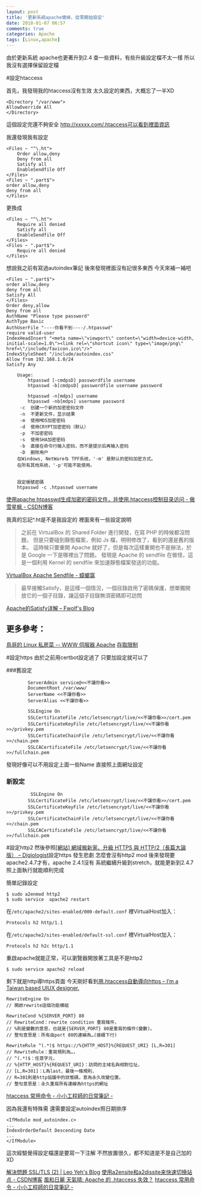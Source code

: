 ```yaml
---
layout: post
title: '更新系統apache壞掉，從零開始設定'
date: 2018-01-07 06:57
comments: true
categories: Apache
tags: [Linux,apache]
---
```

由於更新系統
apache也更著升到2.4
查一些資料，有些升級設定檔不太一樣
所以我沒有選擇保留設定檔

<!--more-->

#設定htaccess

首先，我發現我的htaccess沒有生效
太久設定的東西，大概忘了一半XD
```
<Directory "/var/www">
AllowOverride All
</Directory>
```

這個設定完還不夠安全
http://xxxxx.com/.htaccess可以看到裡面資訊

我還發現我有設定
```
<Files ~ "^\.ht">
    Order allow,deny
    Deny from all
    Satisfy all
    EnableSendfile Off
</Files>
<Files ~ ".part$">
order allow,deny
deny from all
</Files>
```
更換成
```
<Files ~ "^\.ht">
    Require all denied
    Satisfy all
    EnableSendfile Off
</Files>
<Files ~ ".part$">
    Require all denied
</Files>
```

想說我之前有寫過autoindex筆記
後來發現裡面沒有記很多東西
今天來補一補吧
```.htaccess
<Files ~ ".part$">
order allow,deny
deny from all
Satisfy All
</Files>
Order deny,allow
Deny from all
AuthName "Please type password"
AuthType Basic
AuthUserFile "----你看不到----/.htpasswd"
require valid-user
IndexHeadInsert "<meta name=\"viewport\" content=\"width=device-width, initial-scale=1.0\"><link rel=\"shortcut icon\" type=\"image/png\" href=\"/include/favicon.ico\"/>"
IndexStyleSheet "/include/autoindex.css"
Allow from 192.168.1.0/24
Satisfy Any
```

```
    Usage:
        htpasswd [-cmdpsD] passwordfile username
        htpasswd -b[cmdpsD] passwordfile username password

        htpasswd -n[mdps] username
        htpasswd -nb[mdps] username password
     -c  创建一个新的加密密码文件
     -n  不更新文件，显示结果
     -m  使用MD5加密密码
     -d  使用CRYPT加密密码（默认）
     -p  不加密密码
     -s  使用SHA加密密码
     -b  直接在命令行输入密码，而不是提示后再输入密码
     -D  删除用户
    在Windows, NetWare与 TPF系统，'-m' 是默认的密码加密方式。
    在所有其他系统，'-p'可能不能使用。


    設定帳號密碼
    htpasswd -c .htpasswd username
```
[使用apache htpasswd生成加密的密码文件，并使用.htaccess控制目录访问 - 傲雪星枫 - CSDN博客](http://blog.csdn.net/fdipzone/article/details/41020045)


我真的忘記^\.ht是不是我設定的
裡面來有一些設定說明
>之前在 VirtualBox 的 Shared Folder 進行開發，在寫 PHP 的時候都沒問題， 但是只要碰到靜態檔案，例如 Js 檔，明明修改了，看到的還是舊的版本。
這時候只要重開 Apache 就好了，但是每次這樣重開也不是辦法，於是 Google 一下是哪裡出了問題。 發現是 Apache 的 sendfile 在做怪，這是一個利用 Kernel 的 sendfile 來加速靜態檔案發送的功能。

[VirtualBox Apache Sendfile - 蟑螂窩](http://blog.roachking.net/blog/2013/01/26/virtualbox-sendfile/)

>最早接觸Satisfy，是這樣一個情況，一個目錄啟用了密碼保護，想單獨開放它的一個子目錄，讓這個子目錄無須密碼即可訪問

[Apache的Satisfy详解 – Fwolf's Blog](http://www.fwolf.com/blog/post/341)
## 更多參考：
[鳥哥的 Linux 私房菜 -- WWW 伺服器 Apache](http://cn.linux.vbird.org/linux_server/0360apache_3.php)
[存取限制](https://dywang.csie.cyut.edu.tw/dywang/rhel7/node41.html)

#設定https
由於之前用certbot設定過了
只要加設定就可以了

###舊設定
```
        ServerAdmin service@<<不讓你看>>
        DocumentRoot /var/www/
        ServerName <<不讓你看>>
        ServerAlias <<不讓你看>>

        SSLEngine On
        SSLCertificateFile /etc/letsencrypt/live/<<不讓你看>>/cert.pem
        SSLCertificateKeyFile /etc/letsencrypt/live/<<不讓你看>>/privkey.pem
        SSLCertificateChainFile /etc/letsencrypt/live/<<不讓你看>>/chain.pem
        SSLCACertificateFile /etc/letsencrypt/live/<<不讓你看>>/fullchain.pem
```
 發現好像可以不用設定上面一些Name
 直接照上面網址設定
 ### 新設定

```
         SSLEngine On
        SSLCertificateFile /etc/letsencrypt/live/<<不讓你看>>/cert.pem
        SSLCertificateKeyFile /etc/letsencrypt/live/<<不讓你看>>/privkey.pem
        SSLCertificateChainFile /etc/letsencrypt/live/<<不讓你看>>/chain.pem
        SSLCACertificateFile /etc/letsencrypt/live/<<不讓你看>>/fullchain.pem
```

#設定http2
然後參照[\[網站\] 網域搬新家、升級 HTTPS 與 HTTP/2（長篇大論版） – Digiologist](https://lcarbon.idv.tw/%E7%B6%B2%E7%AB%99-%E7%B6%B2%E5%9F%9F%E6%90%AC%E6%96%B0%E5%AE%B6%E3%80%81%E5%8D%87%E7%B4%9A-https-%E8%88%87-http2%EF%BC%88%E9%95%B7%E7%AF%87%E5%A4%A7%E8%AB%96%E7%89%88%EF%BC%89/)設定https
發生悲劇
怎麼會沒有http2 mod
後來發現要apache2.4.7才有，apache 2.4.1沒有
系統繼續升級到stretch，就能更新到2.4.7
照上面執行就能順利完成

簡單記錄設定
```
$ sudo a2enmod http2
$ sudo service  apache2 restart
```
 在`/etc/apache2/sites-enabled/000-default.conf` 裡VirtualHost加入：
```
Protocols h2 http/1.1
```
 在`/etc/apache2/sites-enabled/default-ssl.conf` 裡VirtualHost加入：
```
Protocols h2 h2c http/1.1
```
重啟apache就能正常，可以瀏覽器開放著工具是不是http2
```
$ sudo service apache2 reload
```

剩下就是http導https頁面
今天剛好看到[用.htaccess自動導向https – I’m a Taiwan based UIUX designer.](https://jerrylin.blog/code-1-b222579a988)
```
RewriteEngine On
// 開啟rewrite這個功能模組

RewriteCond %{SERVER_PORT} 80
// RewriteCond：rewrite condition 重寫條件，
// %則是變數的意思，也就是{SERVER_PORT} 80是重寫的條件(變數)。
// 整句意思是：所有由port 80的連線為…(接續下行)

RewriteRule ^(.*)$ https://%{HTTP_HOST}%{REQUEST_URI} [L,R=301]
// RewriteRule：重寫規則為…，
// ^(.*)$：任意字元，
// %{HTTP_HOST}%{REQUEST_URI}：訪問的主域名與相對位址，
// [L,R=301]：L為last，最後一條規則，
// R=301則是http協議中的狀態碼，意為永久改變位置。
// 整句意思是：永久重寫所有連線為https的網址
```
[htaccess 常用命令 - 小小工程師的日常筆記 -](http://xdeath.dyndns.pro/read.php?52)

因為我還有特殊需
還需要設定autoindex照日期排序
```
<IfModule mod_autoindex.c>
...
IndexOrderDefault Descending Date
...
</IfModule>
```

這次經驗覺得設定檔還是要寫一下注解
不然放置很久，都不知道是不是自己加的XD



[解決問題 SSL/TLS (2) | Leo Yeh's Blog](http://leoyeh.me:8080/2017/08/12/%E8%A7%A3%E6%B1%BA%E5%95%8F%E9%A1%8C-SSL-TLS-2/)
[使用a2ensite和a2dissite来快速切换站点 - CSDN博客](http://blog.csdn.net/hfahe/article/details/5490223)
[風和日麗 天氣晴: Apache 的 .htaccess 失效？](http://what-a-good-day.blogspot.com/2008/02/apache-htaccess.html)
[htaccess 常用命令 - 小小工程師的日常筆記 -](http://xdeath.dyndns.pro/read.php?52)